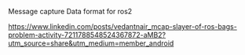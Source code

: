 Message capture
Data format for ros2

https://www.linkedin.com/posts/vedantnair_mcap-slayer-of-ros-bags-problem-activity-7211788548524367872-aMB2?utm_source=share&utm_medium=member_android